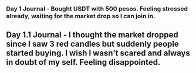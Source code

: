### Day 1 Journal - Bought USDT with 500 pesos. Feeling stressed already, waiting for the market drop so I can join in.
## Day 1.1 Journal - I thought the market dropped since I saw 3 red candles but suddenly people started buying. I wish I wasn't scared and always in doubt of my self. Feeling disappointed.
